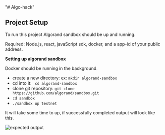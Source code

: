 "# Algo-hack" 

## Project Setup

To run this project Algorand sandbox should be up and running.

Required: Node.js, react, javaScript sdk, docker, and a app-id of your public address.

**Setting up algorand sandbox**

Docker should be running in the background.

   -  create a new directory: ex: ``mkdir algorand-sandbox``
   - cd into it: `` cd algorand-sandbox``
   - clone git repository:
   `` git clone https://github.com/algorand/sandbox.git ``
   - `` cd sandbox ``
   - ``./sandbox up testnet``

It will take some time to up, if successfully completed output will look like this.


![expected output](https://user-images.githubusercontent.com/75531528/175870738-13a630fa-0b29-49b5-8c4c-6d2698fa1230.png)




